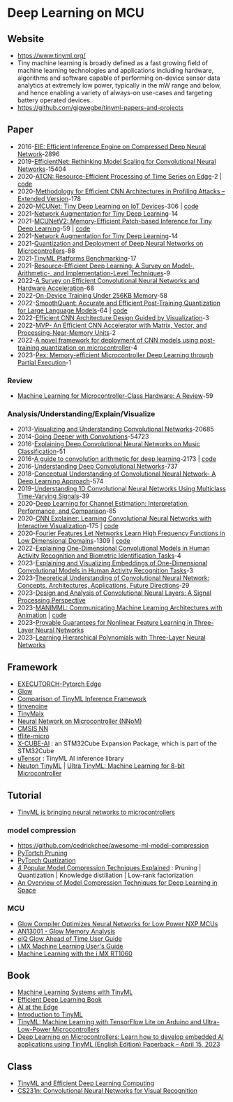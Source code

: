 # Deep Learning on MCU


## Website

- https://www.tinyml.org/
- Tiny machine learning is broadly defined as a fast growing field of machine learning technologies and applications including hardware, algorithms and software capable of performing on-device sensor data analytics at extremely low power, typically in the mW range and below, and hence enabling a variety of always-on use-cases and targeting battery operated devices.
- https://github.com/gigwegbe/tinyml-papers-and-projects


## Paper

- 2016-[EIE: Efficient Inference Engine on Compressed Deep Neural Network](https://arxiv.org/abs/1602.01528)-2896
- 2019-[EfficientNet: Rethinking Model Scaling for Convolutional Neural Networks](https://arxiv.org/abs/1905.11946)-15404
- 2020-[ATCN: Resource-Efficient Processing of Time Series on Edge](https://arxiv.org/abs/2011.05260)-2 | [code](https://github.com/TeCSAR-UNCC/ATCN)
- 2020-[Methodology for Efficient CNN Architectures in Profiling Attacks – Extended Version](https://tches.iacr.org/index.php/TCHES/article/view/8391)-178
- 2020-[MCUNet: Tiny Deep Learning on IoT Devices](https://hanlab.mit.edu/projects/mcunetv1)-306 | [code](https://github.com/mit-han-lab/mcunet)
- 2021-[Network Augmentation for Tiny Deep Learning](https://arxiv.org/abs/2110.08890)-14
- 2021-[MCUNetV2: Memory-Efficient Patch-based Inference for Tiny Deep Learning](https://arxiv.org/abs/2110.15352)-59 | [code](https://github.com/mit-han-lab/mcunet)
- 2021-[Network Augmentation for Tiny Deep Learning](https://arxiv.org/abs/2110.08890)-14
- 2021-[Quantization and Deployment of Deep Neural Networks on Microcontrollers](https://www.mdpi.com/1424-8220/21/9/2984)-88
- 2021-[TinyML Platforms Benchmarking](https://arxiv.org/pdf/2112.01319.pdf)-17
- 2021-[Resource-Efficient Deep Learning: A Survey on Model-, Arithmetic-, and Implementation-Level Techniques](https://arxiv.org/abs/2112.15131)-9
- 2022-[A Survey on Efficient Convolutional Neural Networks and Hardware Acceleration](https://www.mdpi.com/2079-9292/11/6/945)-68
- 2022-[On-Device Training Under 256KB Memory](https://arxiv.org/abs/2206.15472)-58
- 2022-[SmoothQuant: Accurate and Efficient Post-Training Quantization for Large Language Models](https://arxiv.org/abs/2211.10438)-64 | [code](https://github.com/mit-han-lab/smoothquant)
- 2022-[Efficient CNN Architecture Design Guided by Visualization](https://arxiv.org/abs/2207.10318)-3
- 2022-[MVP- An Efficient CNN Accelerator with Matrix, Vector, and Processing-Near-Memory Units](https://dl.acm.org/doi/10.1145/3497745)-2
- 2022-[A novel framework for deployment of CNN models using post-training quantization on microcontroller](https://www.sciencedirect.com/science/article/abs/pii/S0141933122001715)-4
- 2023-[Pex: Memory-efficient Microcontroller Deep Learning through Partial Execution](https://arxiv.org/abs/2211.17246)-1

### Review

- [Machine Learning for Microcontroller-Class Hardware: A Review](https://arxiv.org/pdf/2205.14550.pdf)-59

### Analysis/Understanding/Explain/Visualize

- 2013-[Visualizing and Understanding Convolutional Networks](https://arxiv.org/abs/1311.2901)-20685
- 2014-[Going Deeper with Convolutions](https://arxiv.org/abs/1409.4842)-54723
- 2016-[Explaining Deep Convolutional Neural Networks on Music Classification](https://arxiv.org/pdf/1607.02444.pdf)-51
- 2016-[A guide to convolution arithmetic for deep learning](https://arxiv.org/abs/1603.07285)-2173 | [code](https://github.com/vdumoulin/conv_arithmetic)
- 2016-[Understanding Deep Convolutional Networks](https://arxiv.org/pdf/1601.04920.pdf)-737
- 2018-[Conceptual Understanding of Convolutional Neural Network- A Deep Learning Approach](https://www.sciencedirect.com/science/article/pii/S1877050918308019)-574
- 2019-[Understanding 1D Convolutional Neural Networks Using Multiclass Time-Varying Signals](https://tigerprints.clemson.edu/cgi/viewcontent.cgi?article=3918&context=all_theses)-39
- 2020-[Deep Learning for Channel Estimation: Interpretation, Performance, and Comparison](https://ieeexplore.ieee.org/document/9288911?denied=)-85
- 2020-[CNN Explainer: Learning Convolutional Neural Networks with Interactive Visualization](https://arxiv.org/abs/2004.15004)-175 | [code](https://github.com/poloclub/cnn-explainer)
- 2020-[Fourier Features Let Networks Learn High Frequency Functions in Low Dimensional Domains](https://arxiv.org/pdf/2006.10739.pdf)-1309 | [code](https://github.com/tancik/fourier-feature-networks)
- 2022-[Explaining One-Dimensional Convolutional Models in Human Activity Recognition and Biometric Identification Tasks](https://www.mdpi.com/1424-8220/22/15/5644)-4
- 2023-[Explaining and Visualizing Embeddings of One-Dimensional Convolutional Models in Human Activity Recognition Tasks](https://www.mdpi.com/1424-8220/23/9/4409)-3
- 2023-[Theoretical Understanding of Convolutional Neural Network: Concepts, Architectures, Applications, Future Directions](https://www.mdpi.com/2079-3197/11/3/52)-29
- 2023-[Design and Analysis of Convolutional Neural Layers: A Signal Processing Perspective](https://ieeexplore.ieee.org/document/10073548)
- 2023-[MANIMML: Communicating Machine Learning Architectures with Animation](https://arxiv.org/pdf/2306.17108.pdf) | [code](https://github.com/helblazer811/ManimML)
- 2023-[Provable Guarantees for Nonlinear Feature Learning in Three-Layer Neural Networks](https://arxiv.org/abs/2305.06986)
- 2023-[Learning Hierarchical Polynomials with Three-Layer Neural Networks](https://arxiv.org/abs/2311.13774)

## Framework

- [EXECUTORCH-Pytorch Edge](https://pytorch.org/executorch-overview)
- [Glow](https://github.com/pytorch/glow)
- [Comparison of TinyML Inference Framework](https://github.com/sipeed/TinyMaix/blob/main/tinyml_intro.md#comparison-of-tinyml-inference-framework)
- [tinyengine](https://github.com/mit-han-lab/tinyengine)
- [TinyMaix](https://github.com/sipeed/TinyMaix)
- [Neural Network on Microcontroller (NNoM)](https://github.com/majianjia/nnom)
- [CMSIS NN](https://www.keil.com/pack/doc/CMSIS/NN/html/index.html)
- [tflite-micro](https://github.com/tensorflow/tflite-micro)
- [X-CUBE-AI](https://www.st.com/en/embedded-software/x-cube-ai.html) : an STM32Cube Expansion Package, which is part of the STM32Cube
- [uTensor](https://github.com/uTensor/uTensor) : TinyML AI inference library
- [Neuton TinyML](https://neuton.ai/) | [Ultra TinyML: Machine Learning for 8-bit Microcontroller](https://towardsdatascience.com/ultra-tinyml-machine-learning-for-8-bit-microcontroller-9ec8f7c8dd12)

## Tutorial

- [TinyML is bringing neural networks to microcontrollers](https://bdtechtalks.com/2022/01/17/mcunetv2-tinyml-deep-learning-microcontrollers/)

### model compression

- https://github.com/cedrickchee/awesome-ml-model-compression
- [PyTortch Pruning](https://pytorch.org/tutorials/intermediate/pruning_tutorial.html)
- [PyTorch Quatization](https://pytorch.org/docs/stable/quantization.html)
- [4 Popular Model Compression Techniques Explained](https://xailient.com/blog/4-popular-model-compression-techniques-explained/) : Pruning | Quantization | Knowledge distillation | Low-rank factorization
- [An Overview of Model Compression Techniques for Deep Learning in Space](https://medium.com/gsi-technology/an-overview-of-model-compression-techniques-for-deep-learning-in-space-3fd8d4ce84e5)

### MCU

- [Glow Compiler Optimizes Neural Networks for Low Power NXP MCUs](https://medium.com/pytorch/glow-compiler-optimizes-neural-networks-for-low-power-nxp-mcus-e095abe14942)
- [AN13001 - Glow Memory Analysis](https://www.nxp.com/docs/en/application-note/AN13001.pdf)
- [eIQ Glow Ahead of Time User Guide](https://www.nxp.com/docs/en/user-guide/EIQGLOWAOTUG.pdf)
- [i.MX Machine Learning User's Guide](https://www.nxp.com/docs/en/user-guide/IMX-MACHINE-LEARNING-UG.pdf)
- [Machine Learning with the i.MX RT1060](https://www.nxp.com/docs/en/training-reference-material/MACHINE-LEARNING-WITH-THE-I.MX-RT1060.pdf)

## Book 

- [Machine Learning Systems with TinyML](https://harvard-edge.github.io/cs249r_book/)
- [Efficient Deep Learning Book](https://efficientdlbook.com/)
- [AI at the Edge](https://www.oreilly.com/library/view/ai-at-the/9781098120191/)
- [Introduction to TinyML](https://www.thetinymlbook.com/)
- [TinyML: Machine Learning with TensorFlow Lite on Arduino and Ultra-Low-Power Microcontrollers](https://www.amazon.com/TinyML-Learning-TensorFlow-Ultra-Low-Power-Microcontrollers/dp/1492052043/ref=pd_sim_sccl_2_1/139-5678968-4377856?pd_rd_w=GqIPV&content-id=amzn1.sym.deea2496-fc60-414f-9888-d6b71c774bf1&pf_rd_p=deea2496-fc60-414f-9888-d6b71c774bf1&pf_rd_r=VW93R92ACTMP2FTH0HCF&pd_rd_wg=YakSh&pd_rd_r=be20cf43-5505-4be8-9f9b-d205a65eb1fe&pd_rd_i=1492052043&psc=1)
- [Deep Learning on Microcontrollers: Learn how to develop embedded AI applications using TinyML (English Edition) Paperback – April 15, 2023](https://www.amazon.com/Deep-Learning-Microcontrollers-embedded-applications/dp/9355518056)

## Class

- [TinyML and Efficient Deep Learning Computing](https://hanlab.mit.edu/courses/2023-fall-65940)
- [ CS231n: Convolutional Neural Networks for Visual Recognition](https://cs231n.github.io/)
